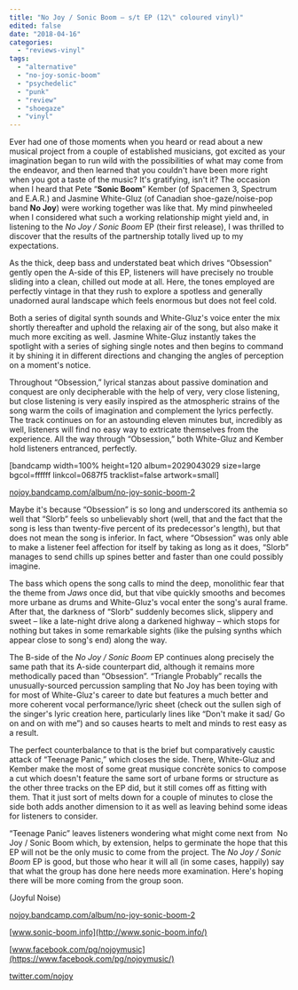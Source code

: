 ```yaml
---
title: "No Joy / Sonic Boom – s/t EP (12\" coloured vinyl)"
edited: false
date: "2018-04-16"
categories:
  - "reviews-vinyl"
tags:
  - "alternative"
  - "no-joy-sonic-boom"
  - "psychedelic"
  - "punk"
  - "review"
  - "shoegaze"
  - "vinyl"
---
```


Ever had one of those moments when you heard or read about a new musical project from a couple of established musicians, got excited as your imagination began to run wild with the possibilities of what may come from the endeavor, and then learned that you couldn't have been more right when you got a taste of the music? It's gratifying, isn't it? The occasion when I heard that Pete “**Sonic Boom**” Kember (of Spacemen 3, Spectrum and E.A.R.) and Jasmine White-Gluz (of Canadian shoe-gaze/noise-pop band **No Joy**) were working together was like that. My mind pinwheeled when I considered what such a working relationship might yield and, in listening to the _No Joy / Sonic Boom_ EP (their first release), I was thrilled to discover that the results of the partnership totally lived up to my expectations.

As the thick, deep bass and understated beat which drives “Obsession” gently open the A-side of this EP, listeners will have precisely no trouble sliding into a clean, chilled out mode at all. Here, the tones employed are perfectly vintage in that they rush to explore a spotless and generally unadorned aural landscape which feels enormous but does not feel cold.

Both a series of digital synth sounds and White-Gluz's voice enter the mix shortly thereafter and uphold the relaxing air of the song, but also make it much more exciting as well. Jasmine White-Gluz instantly takes the spotlight with a series of sighing single notes and then begins to command it by shining it in different directions and changing the angles of perception on a moment's notice.

Throughout “Obsession,” lyrical stanzas about passive domination and conquest are only decipherable with the help of very, very close listening, but close listening is very easily inspired as the atmospheric strains of the song warm the coils of imagination and complement the lyrics perfectly. The track continues on for an astounding eleven minutes but, incredibly as well, listeners will find no easy way to extricate themselves from the experience. All the way through “Obsession,” both White-Gluz and Kember hold listeners entranced, perfectly.

\[bandcamp width=100% height=120 album=2029043029 size=large bgcol=ffffff linkcol=0687f5 tracklist=false artwork=small\]

[nojoy.bandcamp.com/album/no-joy-sonic-boom-2](https://nojoy.bandcamp.com/album/no-joy-sonic-boom-2)

Maybe it's because “Obsession” is so long and underscored its anthemia so well that “Slorb” feels so unbelievably short (well, that and the fact that the song is less than twenty-five percent of its predecessor's length), but that does not mean the song is inferior. In fact, where “Obsession” was only able to make a listener feel affection for itself by taking as long as it does, “Slorb” manages to send chills up spines better and faster than one could possibly imagine.

The bass which opens the song calls to mind the deep, monolithic fear that the theme from _Jaws_ once did, but that vibe quickly smooths and becomes more urbane as drums and White-Gluz's vocal enter the song's aural frame. After that, the darkness of “Slorb” suddenly becomes slick, slippery and sweet – like a late-night drive along a darkened highway – which stops for nothing but takes in some remarkable sights (like the pulsing synths which appear close to song's end) along the way.

The B-side of the _No Joy / Sonic Boom_ EP continues along precisely the same path that its A-side counterpart did, although it remains more methodically paced than “Obsession”. “Triangle Probably” recalls the unusually-sourced percussion sampling that No Joy has been toying with for most of White-Gluz's career to date but features a much better and more coherent vocal performance/lyric sheet (check out the sullen sigh of the singer's lyric creation here, particularly lines like “Don't make it sad/ Go on and on with me”) and so causes hearts to melt and minds to rest easy as a result.

The perfect counterbalance to that is the brief but comparatively caustic attack of “Teenage Panic,” which closes the side. There, White-Gluz and Kember make the most of some great musique concrète sonics to compose a cut which doesn't feature the same sort of urbane forms or structure as the other three tracks on the EP did, but it still comes off as fitting with them. That it just sort of melts down for a couple of minutes to close the side both adds another dimension to it as well as leaving behind some ideas for listeners to consider.

“Teenage Panic” leaves listeners wondering what might come next from  No Joy / Sonic Boom which, by extension, helps to germinate the hope that this EP will not be the only music to come from the project. The _No Joy / Sonic Boom_ EP is good, but those who hear it will all (in some cases, happily) say that what the group has done here needs more examination. Here's hoping there will be more coming from the group soon.

(Joyful Noise)

[nojoy.bandcamp.com/album/no-joy-sonic-boom-2](https://nojoy.bandcamp.com/album/no-joy-sonic-boom-2)

[www.sonic-boom.info](http://www.sonic-boom.info/)

[www.facebook.com/pg/nojoymusic](https://www.facebook.com/pg/nojoymusic/)

[twitter.com/nojoy](https://twitter.com/nojoy?lang=en)

